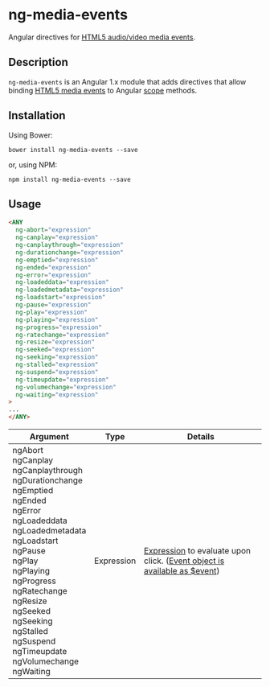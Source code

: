 ng-media-events
===============

Angular directives for [HTML5 audio/video media events](http://www.w3.org/TR/html5/embedded-content-0.html#mediaevents).


Description
-----------

`ng-media-events` is an Angular 1.x module that adds directives that allow binding [HTML5 media events](http://www.w3.org/TR/html5/embedded-content-0.html#mediaevents)
to Angular [scope](https://docs.angularjs.org/guide/scope) methods.


Installation
------------

Using Bower:

    bower install ng-media-events --save

or, using NPM:

    npm install ng-media-events --save


Usage
-----

```html
<ANY
  ng-abort="expression"
  ng-canplay="expression"
  ng-canplaythrough="expression"
  ng-durationchange="expression"
  ng-emptied="expression"
  ng-ended="expression"
  ng-error="expression"
  ng-loadeddata="expression"
  ng-loadedmetadata="expression"
  ng-loadstart="expression"
  ng-pause="expression"
  ng-play="expression"
  ng-playing="expression"
  ng-progress="expression"
  ng-ratechange="expression"
  ng-resize="expression"
  ng-seeked="expression"
  ng-seeking="expression"
  ng-stalled="expression"
  ng-suspend="expression"
  ng-timeupdate="expression"
  ng-volumechange="expression"
  ng-waiting="expression"
>
...
</ANY>
```

| Argument | Type | Details |
|----------|------|---------|
| ngAbort<br>ngCanplay<br>ngCanplaythrough<br>ngDurationchange<br>ngEmptied<br>ngEnded<br>ngError<br>ngLoadeddata<br>ngLoadedmetadata<br>ngLoadstart<br>ngPause<br>ngPlay<br>ngPlaying<br>ngProgress<br>ngRatechange<br>ngResize<br>ngSeeked<br>ngSeeking<br>ngStalled<br>ngSuspend<br>ngTimeupdate<br>ngVolumechange<br>ngWaiting | Expression | [Expression](https://docs.angularjs.org/guide/expression) to evaluate upon click. ([Event object is available as $event](https://docs.angularjs.org/guide/expression#-event-)) |
